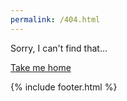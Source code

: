 ```yaml
---
permalink: /404.html
---
```


Sorry, I can't find that... 

[Take me home](index.md)


{% include footer.html %}
